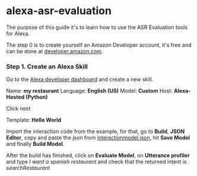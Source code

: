 # alexa-asr-evaluation

The purpose of this guide it's to learn how to use the ASR Evaluation tools for Alexa.

The step 0 is to create yourself an Amazon Developer account, it's free and can be done at [developer.amazon.com](https://developer.amazon.com/).

### Step 1. Create an Alexa Skill

Go to the [Alexa developer dashboard](https://developer.amazon.com/alexa/console/ask) and create a new skill.

Name: **my restaurant**
Language: **English (US)**
Model: **Custom**
Host: **Alexa-Hosted (Python)**

Click next

Template: **Hello World**

Import the interaction code from the example, for that, go to **Build**, **JSON Editor**, copy and paste the json from [interactionmodel.json](interactionmodel.json), hit **Save Model** and finally **Build Model**.

After the build has finished, click on **Evaluate Model**, on **Utterance profiler** and type *I want a spanish restaurant* and check that the returned intent is *searchRestaurant*

